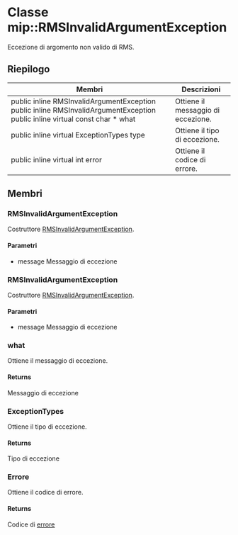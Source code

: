 # <a name="class-miprmsinvalidargumentexception"></a>Classe mip::RMSInvalidArgumentException 
Eccezione di argomento non valido di RMS.
## <a name="summary"></a>Riepilogo
 Membri                        | Descrizioni                                
--------------------------------|---------------------------------------------
public inline  RMSInvalidArgumentException public inline  RMSInvalidArgumentException public inline virtual const char * what | Ottiene il messaggio di eccezione.
public inline virtual ExceptionTypes type | Ottiene il tipo di eccezione.
public inline virtual int error | Ottiene il codice di errore.
## <a name="members"></a>Membri
### <a name="rmsinvalidargumentexception"></a>RMSInvalidArgumentException
Costruttore [RMSInvalidArgumentException](#classmip_1_1_r_m_s_invalid_argument_exception).
#### <a name="parameters"></a>Parametri
* message Messaggio di eccezione
### <a name="rmsinvalidargumentexception"></a>RMSInvalidArgumentException
Costruttore [RMSInvalidArgumentException](#classmip_1_1_r_m_s_invalid_argument_exception).
#### <a name="parameters"></a>Parametri
* message Messaggio di eccezione
### <a name="what"></a>what
Ottiene il messaggio di eccezione.
#### <a name="returns"></a>Returns
Messaggio di eccezione
### <a name="exceptiontypes"></a>ExceptionTypes
Ottiene il tipo di eccezione.
#### <a name="returns"></a>Returns
Tipo di eccezione
### <a name="error"></a>Errore
Ottiene il codice di errore.
#### <a name="returns"></a>Returns
Codice di [errore](#classmip_1_1_error)